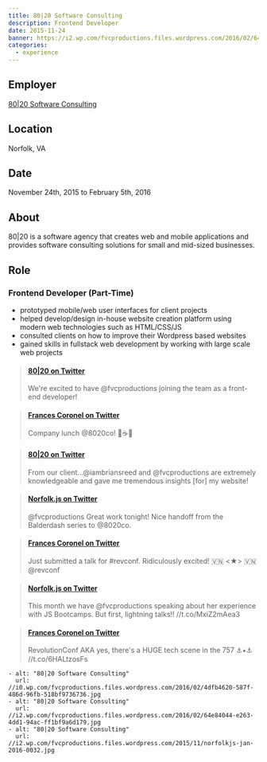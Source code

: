 ```yaml
---
title: 80|20 Software Consulting
description: Frontend Developer
date: 2015-11-24
banner: https://i2.wp.com/fvcproductions.files.wordpress.com/2016/02/64e84044-e263-4dd1-94ac-ff1bf9a6d179.jpg
categories:
  - experience
---
```


## Employer

<a title="80|20 Software Consulting" href="//madeby8020.com" target="_blank" rel="noopener">80|20 Software Consulting</a>

## Location

Norfolk, VA

## Date

November 24th, 2015 to February 5th, 2016

## About

<p>80|20 is a software agency that creates web and mobile applications and provides software consulting solutions for small and mid-sized businesses.</p>

## Role

### Frontend Developer (Part-Time)

* prototyped mobile/web user interfaces for client projects
* helped develop/design in-house website creation platform using modern web technologies such as HTML/CSS/JS
* consulted clients on how to improve their Wordpress based websites
* gained skills in fullstack web development by working with large scale web projects

<blockquote class="embedly-card"><h4><a href="//twitter.com/madeby8020/status/669603319330021377">80|20 on Twitter</a></h4><p>We're excited to have @fvcproductions joining the team as a front-end developer!</p></blockquote>
<script async src="//cdn.embedly.com/widgets/platform.js" charset="UTF-8"></script>

<blockquote class="embedly-card"><h4><a href="//twitter.com/fvcproductions/status/700371760663891968">Frances Coronel on Twitter</a></h4><p>Company lunch @8020co! 🍳☕️🍞</p></blockquote>

<blockquote class="embedly-card"><h4><a href="//twitter.com/madeby8020/status/673989239827267586">80|20 on Twitter</a></h4><p>From our client...@iambriansreed and @fvcproductions are extremely knowledgeable and gave me tremendous insights [for] my website!</p></blockquote>

<blockquote class="embedly-card"><h4><a href="//twitter.com/NorfolkJS/status/689321587045056512">Norfolk.js on Twitter</a></h4><p>@fvcproductions Great work tonight! Nice handoff from the Balderdash series to @8020co.</p></blockquote>

<blockquote class="embedly-card"><h4><a href="//twitter.com/fvcproductions/status/684940206785589248">Frances Coronel on Twitter</a></h4><p>Just submitted a talk for #revconf. Ridiculously excited! 🇻🇳 &lt;★&gt; 🇻🇳 @revconf</p></blockquote>

<blockquote class="embedly-card"><h4><a href="//twitter.com/NorfolkJS/status/685708460743389184">Norfolk.js on Twitter</a></h4><p>This month we have @fvcproductions speaking about her experience with JS Bootcamps. But first, lightning talks!! //t.co/MxiZ2mAea3</p></blockquote>

<blockquote class="embedly-card"><h4><a href="//twitter.com/fvcproductions/status/730577559054778368">Frances Coronel on Twitter</a></h4><p>RevolutionConf AKA yes, there's a HUGE tech scene in the 757 ⚓️⭑⚓️ //t.co/6HALtzosFs</p></blockquote>

    - alt: "80|20 Software Consulting"
      url: //i0.wp.com/fvcproductions.files.wordpress.com/2016/02/4dfb4620-587f-486d-96fb-518bf9736736.jpg
    - alt: "80|20 Software Consulting"
      url: //i2.wp.com/fvcproductions.files.wordpress.com/2016/02/64e84044-e263-4dd1-94ac-ff1bf9a6d179.jpg
    - alt: "80|20 Software Consulting"
      url: //i2.wp.com/fvcproductions.files.wordpress.com/2015/11/norfolkjs-jan-2016-0032.jpg
